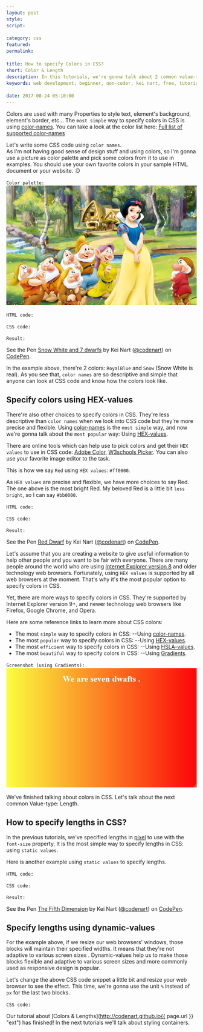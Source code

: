 ```yaml
---
layout: post
style:
script:

category: css
featured:
permalink:

title: How to specify Colors in CSS?
short: Color & Length
description: In this tutorials, we're gonna talk about 2 common value-types (Color & Length). <br>Everyone of us loves colors in our own perspective. <br>So, let's start with CSS Colors. <i class="fa fa-heart"></i>
keywords: web development, beginner, non-coder, kei nart, free, tutorial, coding, programming, code nart, html, css, colors, units

date: 2017-08-24 05:10:00
---
```


<span id="simple"></span>
Colors are used with many Properties to style text, element's background,
element's border, etc... The `most simple` way to specify colors in CSS is using
[color-names](https://www.w3schools.com/colors/colors_groups.asp "ext"). You can
take a look at the color list here: [Full list of supported color-names](https://www.w3schools.com/colors/colors_groups.asp "ext")

Let's write some CSS code using `color names`.  
As I'm not having good sense of design stuff and using colors, so I'm gonna use
a picture as color palette and pick some colors from it to use in examples. You
should use your own favorite colors in your sample HTML document or your website. :D

`Color palette:`
![snow white and 7 dwarfs](/images/css/3/palette.jpg)

`HTML code:`
<script src="https://gist.github.com/codenart/4947882eb4a902a8683ff76aa9553c33.js">
</script>

`CSS code:`
<script src="https://gist.github.com/codenart/5e13d148bff2458e6048f8f70c58ccdb.js">
</script>

`Result:`

<p data-height="500" data-theme-id="light" data-slug-hash="yzLjze"
   data-default-tab="result" data-user="codenart" data-embed-version="2"
   data-pen-title="Snow White and 7 dwarfs" class="codepen">
   See the Pen
   <a href="https://codepen.io/codenart/pen/yzLjze/">Snow White and 7 dwarfs</a>
   by Kei Nart (<a href="https://codepen.io/codenart">@codenart</a>) on
   <a href="https://codepen.io">CodePen</a>.
</p>
<script async src="https://production-assets.codepen.io/assets/embed/ei.js"></script>

In the example above, there're 2 colors: `RoyalBlue` and `Snow` (Snow White is
real). As you see that, `color names` are so descriptive and simple that anyone
can look at CSS code and know how the colors look like.

## Specify colors using HEX-values

There're also other choices to specify colors in CSS. They're less descriptive
than `color names` when we look into CSS code but they're more precise and flexible.
Using [color-names](#simple "int") is the `most simple` way, and now we're
gonna talk about the `most popular` way: Using
[HEX-values](https://www.w3schools.com/colors/colors_hexadecimal.asp "ext").

There are online tools which can help use to pick colors and get their `HEX
values` to use in CSS code:
[Adobe Color](https://color.adobe.com/ "ext"),
[W3schools Picker](https://www.w3schools.com/colors/colors_picker.asp "ext").
You can also use your favorite image editor to the task.

This is how we say `Red` using `HEX values`: `#ff0000`.

As `HEX values` are precise and flexible, we have more choices to say Red. The
one above is the most bright Red. My beloved Red is a little bit `less bright`,
so I can say `#bb0000`.

`HTML code:`
<script src="https://gist.github.com/codenart/29964874e246275be3ddf9b7a2d1c747.js">
</script>

`CSS code:`
<script src="https://gist.github.com/codenart/23e0508d1a1066f7521daea6a794aad2.js">
</script>

`Result:`

<p data-height="500" data-theme-id="light" data-slug-hash="rGNvvy" data-default-tab="result"
   data-user="codenart" data-embed-version="2" data-pen-title="Red Dwarf" class="codepen">
   See the Pen <a href="https://codepen.io/codenart/pen/rGNvvy/">Red Dwarf</a>
   by Kei Nart (<a href="https://codepen.io/codenart">@codenart</a>) on
   <a href="https://codepen.io">CodePen</a>.
</p>
<script async src="https://production-assets.codepen.io/assets/embed/ei.js"></script>

Let's assume that you are creating a website to give useful information to help
other people and you want to be fair with everyone. There are many people around
the world who are using
[Internet Explorer version 8](https://en.wikipedia.org/wiki/Internet_Explorer "ext")
and older technology web browsers. Fortunately, using `HEX values` is supported
by all web browsers at the moment. That's why it's the most popular option to
specify colors in CSS.

Yet, there are more ways to specify colors in CSS. They're supported by Internet
Explorer version 9+, and newer technology web browsers like Firefox, Google
Chrome, and Opera.

Here are some reference links to learn more about CSS colors:

- The most `simple` way to specify colors in CSS: --Using
[color-names](https://www.w3schools.com/colors/colors_groups.asp "ext").
- The most `popular` way to specify colors in CSS: --Using
[HEX-values](https://www.w3schools.com/colors/colors_hexadecimal.asp "ext").
- The most `efficient` way to specify colors in CSS: --Using
[HSLA-values](https://www.w3schools.com/colors/colors_hsl.asp "ext").
- The most `beautiful` way to specify colors in CSS: --Using
[Gradients](https://www.w3schools.com/colors/colors_gradient.asp "ext").

`Screenshot (using Gradients):`
![7 dwarfs](/images/css/3/sevendwarfs.jpg)

We've finished talking about colors in CSS. Let's talk about the next common
Value-type: Length.

## How to specify lengths in CSS?

In the previous tutorials, we've specified lengths in
[pixel](https://en.wikipedia.org/wiki/Pixel "ext") to use with the `font-size`
property. It is the most simple way to specify lengths in CSS: using `static values`.

Here is another example using `static values` to specify lengths.

`HTML code:`
<script src="https://gist.github.com/codenart/4ffbb4bc310d672bd422af91f341836f.js">
</script>

`CSS code:`
<script src="https://gist.github.com/codenart/ee1a1f60dc27242eeb297039b8c7abee.js">
</script>

`Result:`

<p data-height="500" data-theme-id="light" data-slug-hash="LzYrZX"
   data-default-tab="result" data-user="codenart" data-embed-version="2"
   data-pen-title="The Fifth Dimension" class="codepen">
   See the Pen
   <a href="https://codepen.io/codenart/pen/LzYrZX/">The Fifth Dimension</a>
   by Kei Nart (<a href="https://codepen.io/codenart">@codenart</a>) on
   <a href="https://codepen.io">CodePen</a>.
</p>
<script async src="https://production-assets.codepen.io/assets/embed/ei.js"></script>

## Specify lengths using dynamic-values

For the example above, if we resize our web browsers' windows, those blocks will
maintain their specified widths. It means that they're not adaptive to various
screen sizes . Dynamic-values help us to make those blocks flexible and adaptive
to various screen sizes and more commonly used as responsive design is popular.

Let's change the above CSS code snippet a little bit and resize your web browser
to see the effect. This time, we're gonna use the unit `%` instead of `px` for
the last two blocks.

`CSS code:`
<script src="https://gist.github.com/codenart/ec72e9b9586dfdbd05c8b12da592141f.js">
</script>

Our tutorial about
[Colors & Lengths](http://codenart.github.io{{ page.url }} "ext")
has finished! In the next tutorials we'll talk about styling containers.
